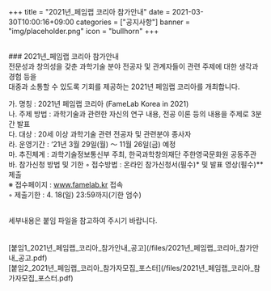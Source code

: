 +++
title = "2021년_페임랩 코리아 참가안내"
date = 2021-03-30T10:00:16+09:00
categories = ["공지사항"]
banner = "img/placeholder.png"
icon = "bullhorn"
+++
<!--more-->

<br>
### 2021년_페임랩 코리아 참가안내

<br>
전문성과 창의성을 갖춘 과학기술 분야 전공자 및 관계자들이
관련 주제에 대한 생각과 경험 등을 <br> 대중과 소통할 수 있도록
기회를 제공하는 2021년 페임랩 코리아를 개최합니다.

<br>

가. 명칭 : 2021년 페임랩 코리아 (FameLab Korea in 2021)
<br>
나. 주제 방법 : 과학기술과 관련한 자신의 연구 내용, 전공 이론 등의 내용을 주제로 3분간 발표
  <br>
다. 대상 : 20세 이상 과학기술 관련 전공자 및 관련분야 종사자
  <br>
  라. 운영기간 : ‘21년 3월 29일(월) ～ 11월 26일(금) 예정
    <br>
  마. 추진체계 : 과학기술정보통신부 주최, 한국과학창의재단 주한영국문화원 공동주관
  <br>
  바. 참가신청 방법 및 기한
  ◦ 접수방법 : 온라인 참가신청서(필수)* 및 발표 영상(필수)** 제출
<br>
※ 접수페이지 : www.famelab.kr 접속
<br>
◦ 제출기한 : 4. 18(일) 23:59까지(기한 엄수)


<br>
세부내용은 붙임 파일을 참고하여 주시기 바랍니다.
<br>
<br>
<br>
[붙임1_2021년_페임랩_코리아_참가안내_공고](/files/2021년_페임랩_코리아_참가안내_공고.pdf)
<br>
[붙임2_2021년_페임랩_코리아_참가자모집_포스터](/files/2021년_페임랩_코리아_참가자모집_포스터.pdf)
<br>
<br>
<br>
